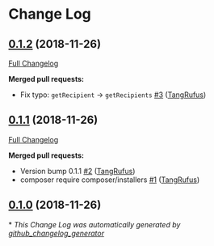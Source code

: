 # Change Log

## [0.1.2](https://github.com/ItinerisLtd/wc-new-order-email-sorting-hat/tree/0.1.2) (2018-11-26)
[Full Changelog](https://github.com/ItinerisLtd/wc-new-order-email-sorting-hat/compare/0.1.1...0.1.2)

**Merged pull requests:**

- Fix typo: `getRecipient` -\> `getRecipients` [\#3](https://github.com/ItinerisLtd/wc-new-order-email-sorting-hat/pull/3) ([TangRufus](https://github.com/TangRufus))

## [0.1.1](https://github.com/ItinerisLtd/wc-new-order-email-sorting-hat/tree/0.1.1) (2018-11-26)
[Full Changelog](https://github.com/ItinerisLtd/wc-new-order-email-sorting-hat/compare/0.1.0...0.1.1)

**Merged pull requests:**

- Version bump 0.1.1 [\#2](https://github.com/ItinerisLtd/wc-new-order-email-sorting-hat/pull/2) ([TangRufus](https://github.com/TangRufus))
- composer require composer/installers [\#1](https://github.com/ItinerisLtd/wc-new-order-email-sorting-hat/pull/1) ([TangRufus](https://github.com/TangRufus))

## [0.1.0](https://github.com/ItinerisLtd/wc-new-order-email-sorting-hat/tree/0.1.0) (2018-11-26)


\* *This Change Log was automatically generated by [github_changelog_generator](https://github.com/skywinder/Github-Changelog-Generator)*